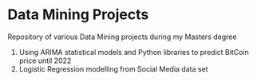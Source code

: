 # Data Mining Projects
Repository of various Data Mining projects during my Masters degree

1. Using ARIMA statistical models and Python libraries to predict BitCoin price until 2022
2. Logistic Regression modelling from Social Media data set
